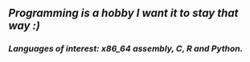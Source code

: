 ## *Programming is a hobby I want it to stay that way :)*              
### *Languages of interest: x86_64 assembly, C, R and Python.*
